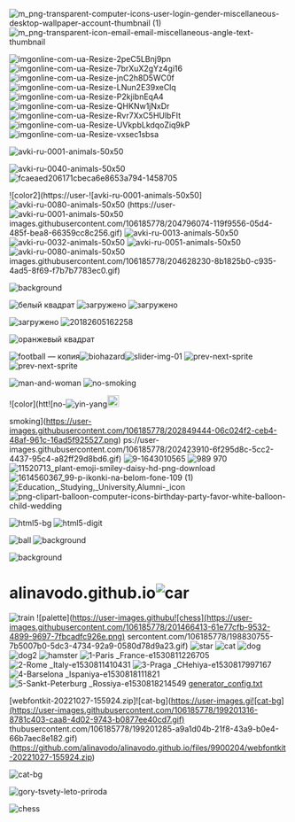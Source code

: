 ![m_png-transparent-computer-icons-user-login-gender-miscellaneous-desktop-wallpaper-account-thumbnail (1)](https://user-images.githubusercontent.com/106185778/206274133-3b2df2b2-df45-44a8-828e-062c1d0c91a4.png)
![m_png-transparent-icon-email-email-miscellaneous-angle-text-thumbnail](https://user-images.githubusercontent.com/106185778/206279518-0697b410-2ef3-432e-b618-1a35dddb6bfe.png)



![imgonline-com-ua-Resize-2peC5LBnj9pn](https://user-images.githubusercontent.com/106185778/205916670-783f3023-5ee8-4ead-ab77-efae8a64ffd7.jpg)
![imgonline-com-ua-Resize-7brXuX2gYz4gi16](https://user-images.githubusercontent.com/106185778/205916677-e5baf0f3-9e4b-4662-a38b-7c8f69ea2343.jpg)
![imgonline-com-ua-Resize-jnC2h8D5WC0f](https://user-images.githubusercontent.com/106185778/205916684-ee25ca4a-15e8-4de4-827c-c1338f23f292.jpg)
![imgonline-com-ua-Resize-LNun2E39xeClq](https://user-images.githubusercontent.com/106185778/205916687-112c27cd-63b2-4cd6-87df-2cd034b5695e.jpg)
![imgonline-com-ua-Resize-P2kjibnEqA4](https://user-images.githubusercontent.com/106185778/205916697-5dfbbbf2-fdae-478f-9aa1-e47aaf53647f.jpg)
![imgonline-com-ua-Resize-QHKNw1jNxDr](https://user-images.githubusercontent.com/106185778/205916698-40fe83ed-b1ca-4275-9cdd-59e6ea9e983e.jpg)
![imgonline-com-ua-Resize-Rvr7XxC5HUlbFIt](https://user-images.githubusercontent.com/106185778/205916702-de9a6bb6-ea66-42c1-8529-2f2f2b21f667.jpg)
![imgonline-com-ua-Resize-UVkpbLkdqoZiq9kP](https://user-images.githubusercontent.com/106185778/205916704-e2277c4a-9b75-4f4c-b48a-8ecb613d5eb3.jpg)
![imgonline-com-ua-Resize-vxsec1sbsa](https://user-images.githubusercontent.com/106185778/205916708-15a98a1f-02b1-4397-8c8e-6bebfde4bfba.jpg)








![avki-ru-0001-animals-50x50](https://user-images.githubusercontent.com/106185778/204797382-b3e0beab-34cd-49f2-ab6b-174833c8f0d4.gif)

![avki-ru-0040-animals-50x50](https://user-images.githubusercontent.com/106185778/204797392-a09a0ccd-418b-416b-afd7-fa7a8d95189d.gif)
![fcaeaed206171cbeca6e8653a794-1458705](https://user-images.githubusercontent.com/106185778/205636683-43a8e8f7-8ece-45c4-a28d-2627510fbdac.jpg)



![color2](https://user-![avki-ru-0001-animals-50x50]![avki-ru-0080-animals-50x50](https://user-images.githubusercontent.com/106185778/204797305-c21178a1-e461-49be-b3b0-4169ade5850e.gif)
(https://user-![avki-ru-0001-animals-50x50](https://user-images.githubusercontent.com/106185778/204797309-cbf760d4-fb1f-4152-8545-3c0b1a127e1e.gif)
images.githubusercontent.com/106185778/204796074-119f9556-05d4-485f-bea8-66359cc8c256.gif)
![avki-ru-0013-animals-50x50](https://user-images.githubusercontent.com/106185778/204796078-21410dc7-f041-4789-aea9-aefcb9029e2a.gif)
![avki-ru-0032-animals-50x50](https://user-images.githubusercontent.com/106185778/204796082-6eaf5407-5e91-4fe3-93f3-52279c3cb28b.gif)
![avki-ru-0051-animals-50x50](https://user-images.githubusercontent.com/106185778/204796087-e2f604e9-a430-4878-9db6-03c35528bc8b.gif)
![avki-ru-0080-animals-50x50](https://user-images.githubusercontent.com/106185778/204796091-a21b83aa-cec4-455f-9bb6-acb028c6c1a7.gif)
images.githubusercontent.com/106185778/204628230-8b1825b0-c935-4ad5-8f69-f7b7b7783ec0.gif)

![background](https://user-images.githubusercontent.com/106185778/204631252-40114e23-d52d-4337-8fb6-06bc652dee21.png)



![белый квадрат](https://user-images.githubusercontent.com/106185778/203151872-ae282e22-2119-4f5e-a2e5-3fc1e068a472.png)
![загружено](https://user-images.githubusercontent.com/106185778/204048758-695124e5-13dc-46d0-b37f-59c97dfc1126.png)
![загружено](https://user-images.githubusercontent.com/106185778/204049154-4f9b1c39-6155-4262-9865-c2edddabaf6d.png)

![загружено](https://user-images.githubusercontent.com/106185778/204044047-e437803d-9c3f-428f-b5d3-5d18ebc14567.png)
![20182605162258](https://user-images.githubusercontent.com/106185778/204493269-8c2fb12c-edff-49c9-ac48-181082994035.jpg)

![оранжевый квадрат](https://user-images.githubusercontent.com/106185778/203151882-bbdb5cd4-4261-45fc-a7b4-76d7c326a006.png)


![football — копия](https://user-images.githubusercontent.com/106185778/201911780-7881375f-bf42-4365-8048-72c0373b1204.png)![biohazard](https://user-images.githubusercontent.com/106185778/202849438-59ce32c0-0a90-4123-ab03-228850b37a7c.png)![slider-img-01](https://user-images.githubusercontent.com/106185778/203110614-0d251adc-dce2-4da0-ac4b-32a7f41b62c4.jpg)
![prev-next-sprite](https://user-images.githubusercontent.com/106185778/203110623-bf4d7595-f605-4084-b4d0-9fa5fbfb11b1.png)
![prev-next-sprite](https://user-images.githubusercontent.com/106185778/203123827-ad9e0b10-56b1-47bb-9f67-d30e2d121547.png)

![man-and-woman](https://user-images.githubusercontent.com/106185778/202849443-0689a930-2eec-4569-bbd6-955796384dc5.png)
![no-smoking](https://user-images.githubusercontent.com/106185778/202849470-92359b2c-2819-406b-815a-5bfb9d5ada3a.png)

![color](htt![no-![yin-yang](https://user-images.githubusercontent.com/106185778/202849446-cda1dbae-8207-4e57-a342-26af351cdeee.png)<img width="21" alt="to-top" src="https://user-images.githubusercontent.com/106185778/202849448-2c9387d9-5aa1-4948-b26a-197e0481b307.png">

smoking](https://user-images.githubusercontent.com/106185778/202849444-06c024f2-ceb4-48af-961c-16ad5f925527.png)
ps://user-images.githubusercontent.com/106185778/202423910-6f295d8c-5cc2-4437-95c4-a82ff29d8bd6.gif)
![9-1643010565](https://user-images.githubusercontent.com/106185778/202445171-21c81314-8f68-4022-ab0d-e64395c60c13.gif)
![989 970](https://user-images.githubusercontent.com/106185778/202445182-59c269d8-4716-46d2-9e4d-df43a279482e.png)
![11520713_plant-emoji-smiley-daisy-hd-png-download](https://user-images.githubusercontent.com/106185778/202445187-36548db9-36c7-4f84-8137-03f8ab6dd745.png)
![1614560367_99-p-ikonki-na-belom-fone-109 (1)](https://user-images.githubusercontent.com/106185778/202445189-0d3378f7-9c9e-47fd-aa33-6ac8e2b5c387.png)
![Education,_Studying,_University,_Alumni_-_icon](https://user-images.githubusercontent.com/106185778/202445194-8bb86d77-8a8f-4dc6-bb8e-3563698a4bcf.png)
![png-clipart-balloon-computer-icons-birthday-party-favor-white-balloon-child-wedding](https://user-images.githubusercontent.com/106185778/202445196-b1d751c4-28b1-431b-a29c-a654e91711e8.png)

![html5-bg](https://user-images.githubusercontent.com/106185778/202693938-7670ae50-5f6c-4abc-8f9c-6e5800ed4a84.png)
![html5-digit](https://user-images.githubusercontent.com/106185778/202693943-d912112c-c654-44a5-98ab-3715322f6fe7.png)

![ball](https://user-images.githubusercontent.com/106185778/202173280-fc3edd3c-ba57-4381-b55a-5847b2a55594.png)
![background](https://user-images.githubusercontent.com/106185778/202400873-c5229e00-8349-4676-8796-359c8d229af6.png)

![background](https://user-images.githubusercontent.com/106185778/202402986-1e9b87ea-15cc-4ed4-84ac-b4f92f19b43d.png)

# alinavodo.github.io![car](https://user-images.githubusercontent.com/106185778/198830466-b0d7c067-8695-485d-980e-c8e68f128175.png)
![train](https://user-images.githubusercontent.com/106185778/198830573-3a8dd979-f303-492c-87c8-0d8f1748642f.jpg)
![palette](https://user-images.githubu![chess](https://user-images.githubusercontent.com/106185778/201466413-61e77cfb-9532-4899-9697-7fbcadfc926e.png)
sercontent.com/106185778/198830755-7b5007b0-5dc3-4734-92a9-0580d78d9a23.gif)
![star](https://user-images.githubusercontent.com/106185778/198830769-5b1580e2-c1ac-4d50-8ee8-016e4d7a971e.gif)
![cat](https://user-images.githubusercontent.com/106185778/198830587-12537be8-3c15-448e-ac84-ab3789a6aba4.jpg)
![dog](https://user-images.githubusercontent.com/106185778/198830588-b6d00bd1-f0cb-412e-92a4-2eb463130768.jpg)
![dog2](https://user-images.githubusercontent.com/106185778/198830589-3864572c-3bc4-4014-98d1-e9ab1240f148.jpg)
![hamster](https://user-images.githubusercontent.com/106185778/198830591-9deb6c3c-1e99-4853-8f73-002e4330fc3f.jpg)
![1-Paris _France-e1530811226705](https://user-images.githubusercontent.com/106185778/198830599-3dc191f9-6910-47fc-ae45-0dd76583b8a6.jpg)
![2-Rome _Italy-e1530811410431](https://user-images.githubusercontent.com/106185778/198830600-26e52de4-f61e-430c-aaf9-a716fcc5cd0b.jpg)
![3-Praga _CHehiya-e1530817997167](https://user-images.githubusercontent.com/106185778/198830602-fe00bd5e-70d5-41cd-ba43-31380a3e4646.jpg)
![4-Barselona _Ispaniya-e1530818111821](https://user-images.githubusercontent.com/106185778/198830604-1d39eb5e-22d8-42f2-9bec-7576efffe0b5.jpg)
![5-Sankt-Peterburg _Rossiya-e1530818214549](https://user-images.githubusercontent.com/106185778/198830607-d0b36ae2-43a5-4897-a8a9-a2ea1c2ac380.jpg)
[generator_config.txt](https://github.com/alinavodo/alinavodo.github.io/files/9893684/generator_config.txt)

[webfontkit-20221027-155924.zip]![cat-bg](https://user-images.gi![cat-bg](https://user-images.githubusercontent.com/106185778/199201316-8781c403-caa8-4d02-9743-b0877ee40cd7.gif)
thubusercontent.com/106185778/199201285-a9a1d04b-21f8-43a9-b0e4-66b7aec8e182.gif)
(https://github.com/alinavodo/alinavodo.github.io/files/9900204/webfontkit-20221027-155924.zip)


![cat-bg](https://user-images.githubusercontent.com/106185778/199201623-04cd6e06-46c2-4b1e-aae8-9e1cf4da6fba.gif)

![gory-tsvety-leto-priroda](https://user-images.githubusercontent.com/106185778/199490145-473b8cb5-4104-4cea-8abd-8226319cbe29.jpg)



![chess](https://user-images.githubusercontent.com/106185778/201466425-45ddfa04-607f-4d0d-a843-ab94499e23fc.png)
